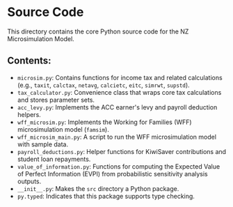 # Source Code

This directory contains the core Python source code for the NZ Microsimulation Model.

## Contents:

*   `microsim.py`: Contains functions for income tax and related calculations (e.g., `taxit`, `calctax`, `netavg`, `calcietc`, `eitc`, `simrwt`, `supstd`).
*   `tax_calculator.py`: Convenience class that wraps core tax calculations and stores parameter sets.
*   `acc_levy.py`: Implements the ACC earner's levy and payroll deduction helpers.
*   `wff_microsim.py`: Implements the Working for Families (WFF) microsimulation model (`famsim`).
*   `wff_microsim_main.py`: A script to run the WFF microsimulation model with sample data.
*   `payroll_deductions.py`: Helper functions for KiwiSaver contributions and student loan repayments.
*   `value_of_information.py`: Functions for computing the Expected Value of Perfect Information (EVPI) from probabilistic sensitivity analysis outputs.
*   `__init__.py`: Makes the `src` directory a Python package.
*   `py.typed`: Indicates that this package supports type checking.
